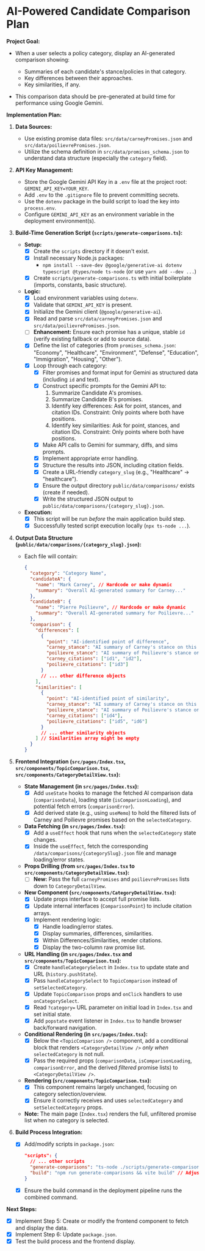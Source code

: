 # AI-Powered Candidate Comparison Plan

**Project Goal:**

*   When a user selects a policy category, display an AI-generated comparison showing:
    *   Summaries of each candidate's stance/policies in that category.
    *   Key differences between their approaches.
    *   Key similarities, if any.
    
*   This comparison data should be pre-generated at build time for performance using Google Gemini.

**Implementation Plan:**

1.  **Data Sources:**
    *   Use existing promise data files: `src/data/carneyPromises.json` and `src/data/poilievrePromises.json`.
    *   Utilize the schema definition in `src/data/promises_schema.json` to understand data structure (especially the `category` field).

2.  **API Key Management:**
    *   Store the Google Gemini API Key in a `.env` file at the project root: `GEMINI_API_KEY=YOUR_KEY`.
    *   Add `.env` to the `.gitignore` file to prevent committing secrets.
    *   Use the `dotenv` package in the build script to load the key into `process.env`.
    *   Configure `GEMINI_API_KEY` as an environment variable in the deployment environment(s).

3.  **Build-Time Generation Script (`scripts/generate-comparisons.ts`):**
    *   **Setup:**
        *   [X] Create the `scripts` directory if it doesn't exist.
        *   [X] Install necessary Node.js packages:
            *   `npm install --save-dev @google/generative-ai dotenv typescript @types/node ts-node` (or use `yarn add --dev ...`)
        *   [X] Create `scripts/generate-comparisons.ts` with initial boilerplate (imports, constants, basic structure).
    *   **Logic:**
        *   [X] Load environment variables using `dotenv`.
        *   [X] Validate that `GEMINI_API_KEY` is present.
        *   [X] Initialize the Gemini client (`@google/generative-ai`).
        *   [X] Read and parse `src/data/carneyPromises.json` and `src/data/poilievrePromises.json`.
        *   [ ] **Enhancement:** Ensure each promise has a unique, stable `id` (verify existing fallback or add to source data).
        *   [X] Define the list of categories (from `promises_schema.json`: "Economy", "Healthcare", "Environment", "Defense", "Education", "Immigration", "Housing", "Other").
        *   [X] Loop through each category:
            *   [X] Filter promises and format input for Gemini as structured data (including `id` and text).
            *   [X] Construct specific prompts for the Gemini API to:
                1.  Summarize Candidate A's promises.
                2.  Summarize Candidate B's promises.
                3.  Identify key differences: Ask for point, stances, and citation IDs. Constraint: Only points where both have positions.
                4.  Identify key similarities: Ask for point, stances, and citation IDs. Constraint: Only points where both have positions.
            *   [X] Make API calls to Gemini for summary, diffs, and sims prompts.
            *   [X] Implement appropriate error handling.
            *   [X] Structure the results into JSON, including citation fields.
            *   [X] Create a URL-friendly `category_slug` (e.g., "Healthcare" -> "healthcare").
            *   [X] Ensure the output directory `public/data/comparisons/` exists (create if needed).
            *   [X] Write the structured JSON output to `public/data/comparisons/{category_slug}.json`.
    *   **Execution:**
        *   [X] This script will be run *before* the main application build step.
        *   [X] Successfully tested script execution locally (`npx ts-node ...`).

4.  **Output Data Structure (`public/data/comparisons/{category_slug}.json`):**
    *   Each file will contain:
        ```json
        {
          "category": "Category Name",
          "candidateA": {
            "name": "Mark Carney", // Hardcode or make dynamic
            "summary": "Overall AI-generated summary for Carney..."
          },
          "candidateB": {
            "name": "Pierre Poilievre", // Hardcode or make dynamic
            "summary": "Overall AI-generated summary for Poilievre..."
          },
          "comparison": {
            "differences": [
              {
                "point": "AI-identified point of difference",
                "carney_stance": "AI summary of Carney's stance on this specific point",
                "poilievre_stance": "AI summary of Poilievre's stance on this specific point",
                "carney_citations": ["id1", "id2"],
                "poilievre_citations": ["id3"]
              }
              // ... other difference objects
            ],
            "similarities": [
              {
                "point": "AI-identified point of similarity",
                "carney_stance": "AI summary of Carney's stance on this specific point",
                "poilievre_stance": "AI summary of Poilievre's stance on this specific point",
                "carney_citations": ["id4"],
                "poilievre_citations": ["id5", "id6"]
              }
              // ... other similarity objects
            ] // Similarities array might be empty
          }
        }
        ```

5.  **Frontend Integration (`src/pages/Index.tsx`, `src/components/TopicComparison.tsx`, `src/components/CategoryDetailView.tsx`):**
    *   **State Management (in `src/pages/Index.tsx`):**
        *   [X] Add `useState` hooks to manage the fetched AI comparison data (`comparisonData`), loading state (`isComparisonLoading`), and potential fetch errors (`comparisonError`).
        *   [X] Add derived state (e.g., using `useMemo`) to hold the filtered lists of Carney and Poilievre promises based on the `selectedCategory`.
    *   **Data Fetching (in `src/pages/Index.tsx`):**
        *   [X] Add a `useEffect` hook that runs when the `selectedCategory` state changes.
        *   [X] Inside the `useEffect`, fetch the corresponding `/data/comparisons/{categorySlug}.json` file and manage loading/error states.
    *   **Props Drilling (from `src/pages/Index.tsx` to `src/components/CategoryDetailView.tsx`):**
        *   [ ] **New:** Pass the full `carneyPromises` and `poilievrePromises` lists down to `CategoryDetailView`.
    *   **New Component (`src/components/CategoryDetailView.tsx`):**
        *   [X] Update props interface to accept full promise lists.
        *   [X] Update internal interfaces (`ComparisonPoint`) to include citation arrays.
        *   [X] Implement rendering logic:
            *   [X] Handle loading/error states.
            *   [X] Display summaries, differences, similarities.
            *   [X] Within Differences/Similarities, render citations.
            *   [X] Display the two-column raw promise list.
    *   **URL Handling (in `src/pages/Index.tsx` and `src/components/TopicComparison.tsx`):**
        *   [X] Create `handleCategorySelect` in `Index.tsx` to update state and URL (`history.pushState`).
        *   [X] Pass `handleCategorySelect` to `TopicComparison` instead of `setSelectedCategory`.
        *   [X] Update `TopicComparison` props and `onClick` handlers to use `onCategorySelect`.
        *   [X] Read `?category=` URL parameter on initial load in `Index.tsx` and set initial state.
        *   [X] Add `popstate` event listener in `Index.tsx` to handle browser back/forward navigation.
    *   **Conditional Rendering (in `src/pages/Index.tsx`):**
        *   [X] Below the `<TopicComparison />` component, add a conditional block that renders `<CategoryDetailView />` *only when* `selectedCategory` is not null.
        *   [X] Pass the required props (`comparisonData`, `isComparisonLoading`, `comparisonError`, and the derived *filtered* promise lists) to `<CategoryDetailView />`.
    *   **Rendering (`src/components/TopicComparison.tsx`):**
        *   [X] This component remains largely unchanged, focusing on category selection/overview.
        *   [X] Ensure it correctly receives and uses `selectedCategory` and `setSelectedCategory` props.
    *   **Note:** The main page (`Index.tsx`) renders the full, unfiltered promise list when no category is selected.

6.  **Build Process Integration:**
    *   [X] Add/modify scripts in `package.json`:
        ```json
        "scripts": {
          // ... other scripts
          "generate-comparisons": "ts-node ./scripts/generate-comparisons.ts",
          "build": "npm run generate-comparisons && vite build" // Adjusted for Vite
        }
        ```
    *   [X] Ensure the build command in the deployment pipeline runs the combined command.

**Next Steps:**

*   [X] Implement Step 5: Create or modify the frontend component to fetch and display the data.
*   [X] Implement Step 6: Update `package.json`.
*   [X] Test the build process and the frontend display. 